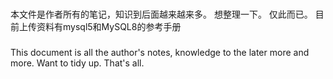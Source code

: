 ###
本文件是作者所有的笔记，知识到后面越来越来多。
想整理一下。
仅此而已。
目前上传资料有mysql5和MySQL8的参考手册
###
This document is all the author's notes, knowledge to the later more and more.
Want to tidy up.
That's all.